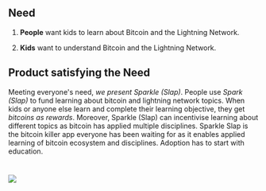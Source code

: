 ## Need

1. **People** want kids to learn about Bitcoin and the Lightning Network. 

1. **Kids** want to understand Bitcoin and the Lightning Network. 

## Product satisfying the Need

Meeting everyone's need, *we present Sparkle (Slap)*. 
People use *Spark (Slap)* to fund learning about bitcoin and lightning network topics. 
When kids or anyone else learn and complete their learning objective, they get *bitcoins as rewards*.
Moreover, Sparkle (Slap) can incentivise learning about different topics as bitcoin has applied multiple disciplines.
Sparkle Slap is the bitcoin killer app everyone has been waiting for as it enables applied learning of bitcoin ecosystem and disciplines.
Adoption has to start with education.

#
[![](http://img.youtube.com/vi/s4g1XFU8Gto/0.jpg)](http://www.youtube.com/watch?v=s4g1XFU8Gto "Sparkle")
